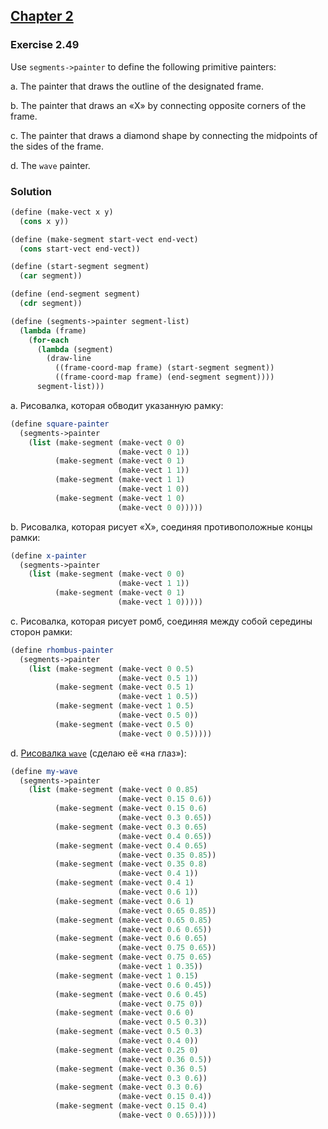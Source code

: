 ## [Chapter 2](../index.md#2-Building-Abstractions-with-Data)

### Exercise 2.49

Use `segments->painter` to define the following primitive painters:

a.  The painter that draws the outline of the designated frame.

b.  The painter that draws an «X» by connecting opposite corners of the frame.

c.  The painter that draws a diamond shape by connecting the midpoints of the sides of the frame.

d.  The `wave` painter.

### Solution

```scheme
(define (make-vect x y)
  (cons x y))

(define (make-segment start-vect end-vect)
  (cons start-vect end-vect))

(define (start-segment segment)
  (car segment))

(define (end-segment segment)
  (cdr segment))

(define (segments->painter segment-list)
  (lambda (frame)
    (for-each
      (lambda (segment)
        (draw-line
          ((frame-coord-map frame) (start-segment segment))
          ((frame-coord-map frame) (end-segment segment))))
      segment-list)))
```

a. Рисовалка, которая обводит указанную рамку:

```scheme
(define square-painter
  (segments->painter 
    (list (make-segment (make-vect 0 0)
                        (make-vect 0 1))
          (make-segment (make-vect 0 1)
                        (make-vect 1 1))
          (make-segment (make-vect 1 1)
                        (make-vect 1 0))
          (make-segment (make-vect 1 0)
                        (make-vect 0 0)))))
```

b. Рисовалка, которая рисует «Х», соединяя противоположные концы рамки:

```scheme
(define x-painter
  (segments->painter 
    (list (make-segment (make-vect 0 0)
                        (make-vect 1 1))
          (make-segment (make-vect 0 1)
                        (make-vect 1 0)))))
```

c. Рисовалка, которая рисует ромб, соединяя между собой середины сторон рамки:

```scheme
(define rhombus-painter
  (segments->painter 
    (list (make-segment (make-vect 0 0.5)
                        (make-vect 0.5 1))
          (make-segment (make-vect 0.5 1)
                        (make-vect 1 0.5))
          (make-segment (make-vect 1 0.5)
                        (make-vect 0.5 0))
          (make-segment (make-vect 0.5 0)
                        (make-vect 0 0.5)))))
```

d. [Рисовалка `wave`](https://mitpress.mit.edu/sites/default/files/sicp/full-text/book/book-Z-H-15.html#%_fig_2.10) (сделаю её «на глаз»):

```scheme
(define my-wave
  (segments->painter 
    (list (make-segment (make-vect 0 0.85)
                        (make-vect 0.15 0.6))
          (make-segment (make-vect 0.15 0.6)
                        (make-vect 0.3 0.65))
          (make-segment (make-vect 0.3 0.65)
                        (make-vect 0.4 0.65))
          (make-segment (make-vect 0.4 0.65)
                        (make-vect 0.35 0.85))
          (make-segment (make-vect 0.35 0.8)
                        (make-vect 0.4 1))
          (make-segment (make-vect 0.4 1)
                        (make-vect 0.6 1))
          (make-segment (make-vect 0.6 1)
                        (make-vect 0.65 0.85))
          (make-segment (make-vect 0.65 0.85)
                        (make-vect 0.6 0.65))
          (make-segment (make-vect 0.6 0.65)
                        (make-vect 0.75 0.65))
          (make-segment (make-vect 0.75 0.65)
                        (make-vect 1 0.35))
          (make-segment (make-vect 1 0.15)
                        (make-vect 0.6 0.45))
          (make-segment (make-vect 0.6 0.45)
                        (make-vect 0.75 0))
          (make-segment (make-vect 0.6 0)
                        (make-vect 0.5 0.3))
          (make-segment (make-vect 0.5 0.3)
                        (make-vect 0.4 0))
          (make-segment (make-vect 0.25 0)
                        (make-vect 0.36 0.5))
          (make-segment (make-vect 0.36 0.5)
                        (make-vect 0.3 0.6))
          (make-segment (make-vect 0.3 0.6)
                        (make-vect 0.15 0.4))
          (make-segment (make-vect 0.15 0.4)
                        (make-vect 0 0.65)))))
```

